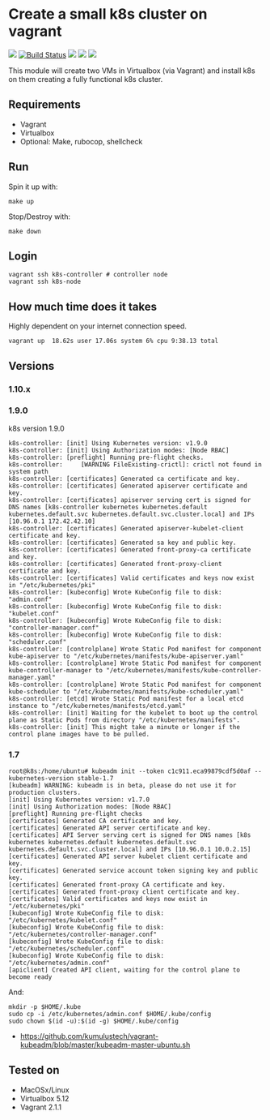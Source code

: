 # Create a small k8s cluster on vagrant

![](https://img.shields.io/maintenance/yes/2019.svg)
[![Build Status](https://travis-ci.org/jecnua/k8s-swarm-test-drive.svg?branch=master)](https://travis-ci.org/jecnua/k8s-swarm-test-drive)
![](https://img.shields.io/badge/kubernetes-v1.13.3-blue.svg?style=flat)
![](https://img.shields.io/badge/cni-flannel-orange.svg?style=flat)
![](https://img.shields.io/badge/go-v1.11-blue.svg?style=flat)

This module will create two VMs in Virtualbox (via Vagrant) and install k8s
on them creating a fully functional k8s cluster.

## Requirements

- Vagrant
- Virtualbox
- Optional: Make, rubocop, shellcheck

## Run

Spin it up with:

    make up

Stop/Destroy with:

    make down

## Login

    vagrant ssh k8s-controller # controller node
    vagrant ssh k8s-node

## How much time does it takes

Highly dependent on your internet connection speed.

    vagrant up  18.62s user 17.06s system 6% cpu 9:38.13 total

## Versions

### 1.10.x

### 1.9.0

k8s version 1.9.0

    k8s-controller: [init] Using Kubernetes version: v1.9.0
    k8s-controller: [init] Using Authorization modes: [Node RBAC]
    k8s-controller: [preflight] Running pre-flight checks.
    k8s-controller: 	[WARNING FileExisting-crictl]: crictl not found in system path
    k8s-controller: [certificates] Generated ca certificate and key.
    k8s-controller: [certificates] Generated apiserver certificate and key.
    k8s-controller: [certificates] apiserver serving cert is signed for DNS names [k8s-controller kubernetes kubernetes.default kubernetes.default.svc kubernetes.default.svc.cluster.local] and IPs [10.96.0.1 172.42.42.10]
    k8s-controller: [certificates] Generated apiserver-kubelet-client certificate and key.
    k8s-controller: [certificates] Generated sa key and public key.
    k8s-controller: [certificates] Generated front-proxy-ca certificate and key.
    k8s-controller: [certificates] Generated front-proxy-client certificate and key.
    k8s-controller: [certificates] Valid certificates and keys now exist in "/etc/kubernetes/pki"
    k8s-controller: [kubeconfig] Wrote KubeConfig file to disk: "admin.conf"
    k8s-controller: [kubeconfig] Wrote KubeConfig file to disk: "kubelet.conf"
    k8s-controller: [kubeconfig] Wrote KubeConfig file to disk: "controller-manager.conf"
    k8s-controller: [kubeconfig] Wrote KubeConfig file to disk: "scheduler.conf"
    k8s-controller: [controlplane] Wrote Static Pod manifest for component kube-apiserver to "/etc/kubernetes/manifests/kube-apiserver.yaml"
    k8s-controller: [controlplane] Wrote Static Pod manifest for component kube-controller-manager to "/etc/kubernetes/manifests/kube-controller-manager.yaml"
    k8s-controller: [controlplane] Wrote Static Pod manifest for component kube-scheduler to "/etc/kubernetes/manifests/kube-scheduler.yaml"
    k8s-controller: [etcd] Wrote Static Pod manifest for a local etcd instance to "/etc/kubernetes/manifests/etcd.yaml"
    k8s-controller: [init] Waiting for the kubelet to boot up the control plane as Static Pods from directory "/etc/kubernetes/manifests".
    k8s-controller: [init] This might take a minute or longer if the control plane images have to be pulled.

### 1.7

    root@k8s:/home/ubuntu# kubeadm init --token c1c911.eca99879cdf5d0af --kubernetes-version stable-1.7
    [kubeadm] WARNING: kubeadm is in beta, please do not use it for production clusters.
    [init] Using Kubernetes version: v1.7.0
    [init] Using Authorization modes: [Node RBAC]
    [preflight] Running pre-flight checks
    [certificates] Generated CA certificate and key.
    [certificates] Generated API server certificate and key.
    [certificates] API Server serving cert is signed for DNS names [k8s kubernetes kubernetes.default kubernetes.default.svc kubernetes.default.svc.cluster.local] and IPs [10.96.0.1 10.0.2.15]
    [certificates] Generated API server kubelet client certificate and key.
    [certificates] Generated service account token signing key and public key.
    [certificates] Generated front-proxy CA certificate and key.
    [certificates] Generated front-proxy client certificate and key.
    [certificates] Valid certificates and keys now exist in "/etc/kubernetes/pki"
    [kubeconfig] Wrote KubeConfig file to disk: "/etc/kubernetes/kubelet.conf"
    [kubeconfig] Wrote KubeConfig file to disk: "/etc/kubernetes/controller-manager.conf"
    [kubeconfig] Wrote KubeConfig file to disk: "/etc/kubernetes/scheduler.conf"
    [kubeconfig] Wrote KubeConfig file to disk: "/etc/kubernetes/admin.conf"
    [apiclient] Created API client, waiting for the control plane to become ready

And:

    mkdir -p $HOME/.kube
    sudo cp -i /etc/kubernetes/admin.conf $HOME/.kube/config
    sudo chown $(id -u):$(id -g) $HOME/.kube/config

- https://github.com/kumulustech/vagrant-kubeadm/blob/master/kubeadm-master-ubuntu.sh

## Tested on

- MacOSx/Linux
- Virtualbox 5.12
- Vagrant 2.1.1
